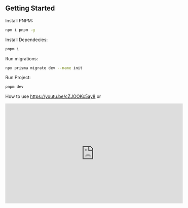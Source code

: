 
## Getting Started

Install PNPM:

```bash
npm i pnpm -g
```

Install Dependecies:

```bash
pnpm i
```

Run migrations:

```bash
npx prisma migrate dev --name init
```
Run Project:

```bash
pnpm dev
```

How to use
https://youtu.be/cZJOOKc5ay8 or

<iframe width="560" height="315" src="https://www.youtube.com/embed/cZJOOKc5ay8" frameborder="0" allow="accelerometer; autoplay; clipboard-write; encrypted-media; gyroscope; picture-in-picture" allowfullscreen></iframe>
